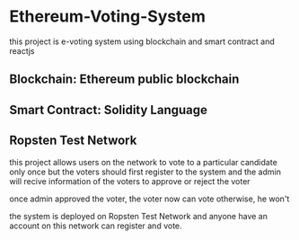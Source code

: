 # Ethereum-Voting-System


this project is e-voting system using blockchain and smart contract and reactjs

## Blockchain: Ethereum public blockchain 
## Smart Contract: Solidity Language
## Ropsten Test Network

this project allows users on the network to vote to a particular candidate only once
but the voters should first register to the system and the admin will recive information of the voters to 
approve or reject the voter

once admin approved the voter, the voter now can vote otherwise, he won't


the system is deployed on Ropsten Test Network and anyone have an account on this network
can register and vote.


